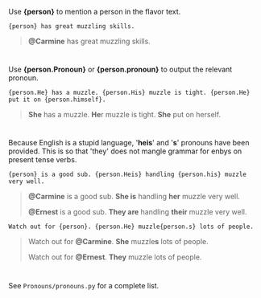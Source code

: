 Use **{person}** to mention a person in the flavor text.

`{person} has great muzzling skills.`
> **@Carmine** has great muzzling skills.
#
Use **{person.Pronoun}** or **{person.pronoun}** to output the relevant pronoun.

`{person.He} has a muzzle. {person.His} muzzle is tight. {person.He} put it on {person.himself}.`
> **She** has a muzzle. **He**r muzzle is tight. **She** put on herself.
#
Because English is a stupid language, '**heis**' and '**s**' pronouns have been provided.
This is so that 'they' does not mangle grammar for enbys on present tense verbs.

`{person} is a good sub. {person.Heis} handling {person.his} muzzle very well.`
> **@Carmine** is a good sub. **She is** handling **her** muzzle very well.
> 
> **@Ernest** is a good sub. **They are** handling **their** muzzle very well.

`Watch out for {person}. {person.He} muzzle{person.s} lots of people.`
> Watch out for **@Carmine**. **She** muzzle**s** lots of people.
> 
> Watch out for **@Ernest**. **They** muzzle lots of people.
#
See `Pronouns/pronouns.py` for a complete list.
